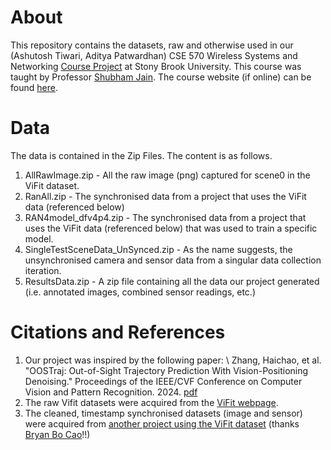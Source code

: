 # About
This repository contains the datasets, raw and otherwise used in our (Ashutosh Tiwari, Aditya Patwardhan) CSE 570 Wireless Systems and Networking [Course Project](https://github.com/ashutiw2k/CSE570_Project) at Stony Brook University. 
This course was taught by Professor [Shubham Jain](https://www3.cs.stonybrook.edu/~jain/). The course website (if online) can be found [here](https://crimson-brick-4f5.notion.site/CSE-570-Wireless-and-Mobile-Networks-Fall-2024-ad7f025689be4ccfb75e98513b1833c8). 

# Data
The data is contained in the Zip Files. The content is as follows. 
1. AllRawImage.zip - All the raw image (png) captured for scene0 in the ViFit dataset.
2. RanAll.zip - The synchronised data from a project that uses the ViFit data (referenced below)
3. RAN4model_dfv4p4.zip - The synchronised data from a project that uses the ViFit data (referenced below) that was used to train a specific model.
4. SingleTestSceneData_UnSynced.zip - As the name suggests, the unsynchronised camera and sensor data from a singular data collection iteration. 
5. ResultsData.zip - A zip file containing all the data our project generated (i.e. annotated images, combined sensor readings, etc.)

# Citations and References
1. Our project was inspired by the following paper: \\
Zhang, Haichao, et al. "OOSTraj: Out-of-Sight Trajectory Prediction With Vision-Positioning Denoising." Proceedings of the IEEE/CVF Conference on Computer Vision and Pattern Recognition. 2024. [pdf](https://openaccess.thecvf.com/content/CVPR2024/papers/Zhang_OOSTraj_Out-of-Sight_Trajectory_Prediction_With_Vision-Positioning_Denoising_CVPR_2024_paper.pdf)
1. The raw Vifit datasets were acquired from the [ViFit webpage](https://sites.google.com/winlab.rutgers.edu/vi-fidataset).  
2. The cleaned, timestamp synchronised datasets (image and sensor) were acquired from [another project using the ViFit dataset](https://github.com/bryanbocao/vitag/blob/main/DATA.md) (thanks [Bryan Bo Cao](https://bryanbocao.github.io/)!!)